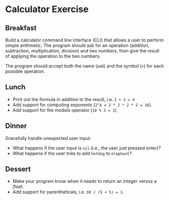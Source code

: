 # Calculator Exercise

## Breakfast
Build a calculator command line interface (CLI) that allows a user to perform simple arithmetic. The program should ask for an operation (addition, subtraction, multiplication, division) and two numbers, then give the result of applying the operation to the two numbers.

The program should accept both the name (`add`) and the symbol (`+`) for each possible operation.

## Lunch
- Print out the formula in addition to the result, i.e. `2 + 2 = 4`
- Add support for computing exponents (`2^4 = 2 * 2 * 2 * 2 = 16`).
- Add support for the modulo operator (`10 % 3 = 1`).

## Dinner
Gracefully handle unexpected user input:

- What happens if the user input is `nil` (i.e., the user just pressed enter)?
- What happens if the user tries to add `hotdog` to `elephant`?

## Dessert
- Make your program know when it needs to return an _integer_ versus a _float_.
- Add support for parentheticals, i.e. `10 / (5 + 5) = 1`.
